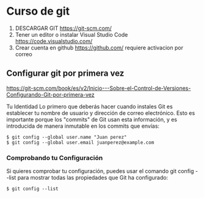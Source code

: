 # Curso de git

1. DESCARGAR GIT https://git-scm.com/
2. Tener un editor o instalar Visual Studio Code  https://code.visualstudio.com/
3. Crear cuenta en github https://github.com/ requiere activacion por correo


## Configurar git por primera vez

https://git-scm.com/book/es/v2/Inicio---Sobre-el-Control-de-Versiones-Configurando-Git-por-primera-vez



Tu Identidad
Lo primero que deberás hacer cuando instales Git es establecer tu nombre de usuario y dirección de correo electrónico. Esto es importante porque los "commits" de Git usan esta información, y es introducida de manera inmutable en los commits que envías:

```
$ git config --global user.name "Juan perez"
$ git config --global user.email juanperez@example.com
```


### Comprobando tu Configuración
Si quieres comprobar tu configuración, puedes usar el comando git config --list para mostrar todas las propiedades que Git ha configurado:

```
$ git config --list
```